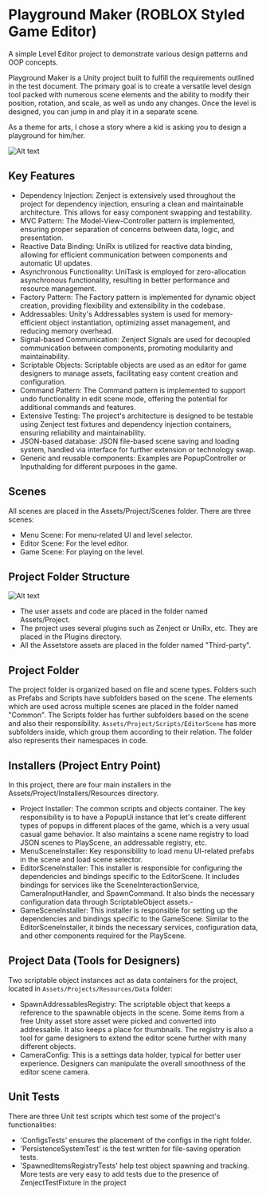 # Playground Maker (ROBLOX Styled Game Editor)
A simple Level Editor project to demonstrate various design patterns and OOP concepts. 

Playground Maker is a Unity project built to fulfill the requirements outlined in the test document. The primary goal is to create a versatile level design tool packed with numerous scene elements and the ability to modify their position, rotation, and scale, as well as undo any changes. Once the level is designed, you can jump in and play it in a separate scene.

As a theme for arts, I chose a story where a kid is asking you to design a playground for him/her. 

![Alt text](DocumentationImages/menu.jpg)

## Key Features
- Dependency Injection: Zenject is extensively used throughout the project for dependency injection, ensuring a clean and maintainable architecture. This allows for easy component swapping and testability.
- MVC Pattern: The Model-View-Controller pattern is implemented, ensuring proper separation of concerns between data, logic, and presentation.
- Reactive Data Binding: UniRx is utilized for reactive data binding, allowing for efficient communication between components and automatic UI updates.
- Asynchronous Functionality: UniTask is employed for zero-allocation asynchronous functionality, resulting in better performance and resource management.
- Factory Pattern: The Factory pattern is implemented for dynamic object creation, providing flexibility and extensibility in the codebase.
- Addressables: Unity's Addressables system is used for memory-efficient object instantiation, optimizing asset management, and reducing memory overhead.
- Signal-based Communication: Zenject Signals are used for decoupled communication between components, promoting modularity and maintainability.
- Scriptable Objects: Scriptable objects are used as an editor for game designers to manage assets, facilitating easy content creation and configuration.
- Command Pattern: The Command pattern is implemented to support undo functionality in edit scene mode, offering the potential for additional commands and features.
- Extensive Testing: The project's architecture is designed to be testable using Zenject test fixtures and dependency injection containers, ensuring reliability and maintainability.
- JSON-based database: JSON file-based scene saving and loading system, handled via interface for further extension or technology swap.
- Generic and reusable components: Examples are PopupController or Inputhalding for different purposes in the game.

## Scenes
All scenes are placed in the Assets/Project/Scenes folder. There are three scenes:
- Menu Scene: For menu-related UI and level selector.
- Editor Scene: For the level editor.
- Game Scene: For playing on the level.

## Project Folder Structure
![Alt text](DocumentationImages/project.jpg)
- The user assets and code are placed in the folder named Assets/Project. 
- The project uses several plugins such as Zenject or UniRx, etc. They are placed in the Plugins directory. 
- All the Assetstore assets are placed in the folder named "Third-party".

## Project Folder
The project folder is organized based on file and scene types. Folders such as Prefabs and Scripts have subfolders based on the scene. The elements which are used across multiple scenes are placed in the folder named "Common".
The Scripts folder has further subfolders based on the scene and also their responsibility. `Assets/Project/Scripts/EditorScene` has more subfolders inside, which group them according to their relation. The folder also represents their namespaces in code.

## Installers (Project Entry Point)
In this project, there are four main installers in the Assets/Project/Installers/Resources directory.
- Project Installer: The common scripts and objects container. The key responsibility is to have a PopupUi instance that let's create different types of popups in different places of the game, which is a very usual casual game behavior. It also maintains a scene name registry to load JSON scenes to PlayScene, an addressable registry, etc.
- MenuSceneInstaller: Key responsibility to load menu UI-related prefabs in the scene and load scene selector.
- EditorSceneInstaller: This installer is responsible for configuring the dependencies and bindings specific to the EditorScene. It includes bindings for services like the SceneInteractionService, CameraInputHandler, and SpawnCommand. It also binds the necessary configuration data through ScriptableObject assets.- 
- GameSceneInstaller: This installer is responsible for setting up the dependencies and bindings specific to the GameScene. Similar to the EditorSceneInstaller, it binds the necessary services, configuration data, and other components required for the PlayScene.

## Project Data (Tools for Designers)
Two scriptable object instances act as data containers for the project, located in `Assets/Projects/Resources/Data` folder:
- SpawnAddressablesRegistry: The scriptable object that keeps a reference to the spawnable objects in the scene. Some items from a free Unity asset store asset were picked and converted into addressable. It also keeps a place for thumbnails. The registry is also a tool for game designers to extend the editor scene further with many different objects.
- CameraConfig: This is a settings data holder, typical for better user experience. Designers can manipulate the overall smoothness of the editor scene camera.

## Unit Tests
There are three Unit test scripts which test some of the project's functionalities:
- 'ConfigsTests' ensures the placement of the configs in the right folder.
- 'PersistenceSystemTest' is the test written for file-saving operation tests.
- 'SpawnedItemsRegistryTests' help test object spawning and tracking.
More tests are very easy to add tests due to the presence of ZenjectTestFixture in the project



